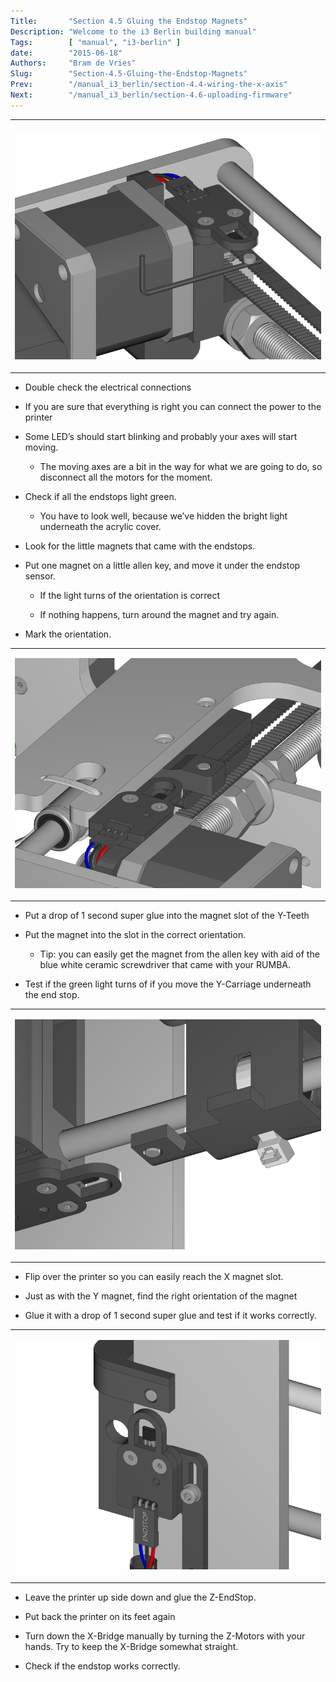 ```yaml
---
Title:       "Section 4.5 Gluing the Endstop Magnets"
Description: "Welcome to the i3 Berlin building manual"
Tags:        [ "manual", "i3-berlin" ]
date:        "2015-06-18"
Authors:     "Bram de Vries"
Slug:        "Section-4.5-Gluing-the-Endstop-Magnets"
Prev:        "/manual_i3_berlin/section-4.4-wiring-the-x-axis"
Next:        "/manual_i3_berlin/section-4.6-uploading-firmware"
---
```



<table>
<col width="100%" />
<tbody>
<tr class="odd">
<td align="left"><p><img src="/media/Section_4_0026.png" alt="/media/Section_4_0026.png" /></p></td>
</tr>
</tbody>
</table>

-   Double check the electrical connections

-   If you are sure that everything is right you can connect the power
    to the printer

-   Some LED’s should start blinking and probably your axes will start
    moving.

    -   The moving axes are a bit in the way for what we are going to
        do, so disconnect all the motors for the moment.

-   Check if all the endstops light green.

    -   You have to look well, because we’ve hidden the bright light
        underneath the acrylic cover.

-   Look for the little magnets that came with the endstops.

-   Put one magnet on a little allen key, and move it under the endstop
    sensor.

    -   If the light turns of the orientation is correct

    -   If nothing happens, turn around the magnet and try again.

-   Mark the orientation.

<table>
<col width="100%" />
<tbody>
<tr class="odd">
<td align="left"><p><img src="/media/Section_4_0027.png" alt="/media/Section_4_0027.png" /></p></td>
</tr>
</tbody>
</table>

-   Put a drop of 1 second super glue into the magnet slot of the
    Y-Teeth

-   Put the magnet into the slot in the correct orientation.

    -   Tip: you can easily get the magnet from the allen key with aid
        of the blue white ceramic screwdriver that came with your RUMBA.

-   Test if the green light turns of if you move the Y-Carriage
    underneath the end stop.

<table>
<col width="100%" />
<tbody>
<tr class="odd">
<td align="left"><p><img src="/media/Section_4_0029.png" alt="/media/Section_4_0029.png" /></p></td>
</tr>
</tbody>
</table>

-   Flip over the printer so you can easily reach the X magnet slot.

-   Just as with the Y magnet, find the right orientation of the magnet

-   Glue it with a drop of 1 second super glue and test if it works
    correctly.

<table>
<col width="100%" />
<tbody>
<tr class="odd">
<td align="left"><p><img src="/media/Section_4_0028.png" alt="/media/Section_4_0028.png" /></p></td>
</tr>
</tbody>
</table>

-   Leave the printer up side down and glue the Z-EndStop.

-   Put back the printer on its feet again

-   Turn down the X-Bridge manually by turning the Z-Motors with your
    hands. Try to keep the X-Bridge somewhat straight.

-   Check if the endstop works correctly.

